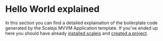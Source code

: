 # Hello World explained

In this section you can find a detailed explaination of the boilerplate code generated by the Scalejs MVVM Application
template. If you've ended up here you should have already [installed scalejs](./install.html) and [created a project](./project.html).

